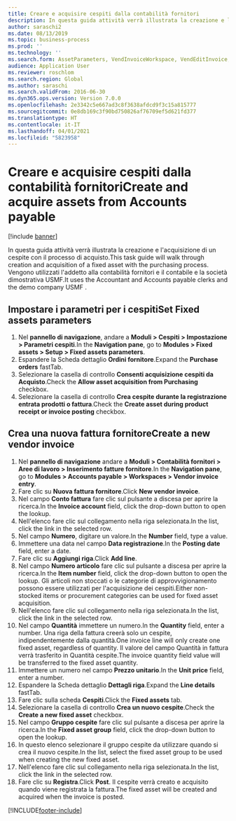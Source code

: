 ```yaml
---
title: Creare e acquisire cespiti dalla contabilità fornitori
description: In questa guida attività verrà illustrata la creazione e l'acquisizione di un cespite con il processo di acquisto.
author: saraschi2
ms.date: 08/13/2019
ms.topic: business-process
ms.prod: ''
ms.technology: ''
ms.search.form: AssetParameters, VendInvoiceWorkspace, VendEditInvoice, VendTableLookup, InventItemIdLookupSimple, AssetTable
audience: Application User
ms.reviewer: roschlom
ms.search.region: Global
ms.author: saraschi
ms.search.validFrom: 2016-06-30
ms.dyn365.ops.version: Version 7.0.0
ms.openlocfilehash: 2e3342c5e667ad3c8f3638afdcd9f3c15a815777
ms.sourcegitcommit: 0e8db169c3f90bd750826af76709ef5d621fd377
ms.translationtype: HT
ms.contentlocale: it-IT
ms.lasthandoff: 04/01/2021
ms.locfileid: "5823958"
---
```

# <a name="create-and-acquire-assets-from-accounts-payable"></a><span data-ttu-id="2e6a7-103">Creare e acquisire cespiti dalla contabilità fornitori</span><span class="sxs-lookup"><span data-stu-id="2e6a7-103">Create and acquire assets from Accounts payable</span></span>

[!include [banner](../../includes/banner.md)]

<span data-ttu-id="2e6a7-104">In questa guida attività verrà illustrata la creazione e l'acquisizione di un cespite con il processo di acquisto.</span><span class="sxs-lookup"><span data-stu-id="2e6a7-104">This task guide will walk through creation and acquisition of a fixed asset with the purchasing process.</span></span>  <span data-ttu-id="2e6a7-105">Vengono utilizzati l'addetto alla contabilità fornitori e il contabile e la società dimostrativa USMF.</span><span class="sxs-lookup"><span data-stu-id="2e6a7-105">It uses the Accountant and Accounts payable clerks and the demo company USMF .</span></span>


## <a name="set-fixed-assets-parameters"></a><span data-ttu-id="2e6a7-106">Impostare i parametri per i cespiti</span><span class="sxs-lookup"><span data-stu-id="2e6a7-106">Set Fixed assets parameters</span></span>
1. <span data-ttu-id="2e6a7-107">Nel **pannello di navigazione**, andare a **Moduli > Cespiti > Impostazione > Parametri cespiti**.</span><span class="sxs-lookup"><span data-stu-id="2e6a7-107">In the **Navigation pane**, go to **Modules > Fixed assets > Setup > Fixed assets parameters**.</span></span>
2. <span data-ttu-id="2e6a7-108">Espandere la Scheda dettaglio **Ordini fornitore**.</span><span class="sxs-lookup"><span data-stu-id="2e6a7-108">Expand the **Purchase orders** fastTab.</span></span>
3. <span data-ttu-id="2e6a7-109">Selezionare la casella di controllo **Consenti acquisizione cespiti da Acquisto**.</span><span class="sxs-lookup"><span data-stu-id="2e6a7-109">Check the **Allow asset acquisition from Purchasing** checkbox.</span></span>
4. <span data-ttu-id="2e6a7-110">Selezionare la casella di controllo **Crea cespite durante la registrazione entrata prodotti o fattura**.</span><span class="sxs-lookup"><span data-stu-id="2e6a7-110">Check the **Create asset during product receipt or invoice posting** checkbox.</span></span>

## <a name="create-a-new-vendor-invoice"></a><span data-ttu-id="2e6a7-111">Crea una nuova fattura fornitore</span><span class="sxs-lookup"><span data-stu-id="2e6a7-111">Create a new vendor invoice</span></span>
1. <span data-ttu-id="2e6a7-112">Nel **pannello di navigazione** andare a **Moduli > Contabilità fornitori > Aree di lavoro > Inserimento fatture fornitore**.</span><span class="sxs-lookup"><span data-stu-id="2e6a7-112">In the **Navigation pane**, go to **Modules > Accounts payable > Workspaces > Vendor invoice entry**.</span></span>
2. <span data-ttu-id="2e6a7-113">Fare clic su **Nuova fattura fornitore**.</span><span class="sxs-lookup"><span data-stu-id="2e6a7-113">Click **New vendor invoice**.</span></span>
3. <span data-ttu-id="2e6a7-114">Nel campo **Conto fattura** fare clic sul pulsante a discesa per aprire la ricerca.</span><span class="sxs-lookup"><span data-stu-id="2e6a7-114">In the **Invoice account** field, click the drop-down button to open the lookup.</span></span>
4. <span data-ttu-id="2e6a7-115">Nell'elenco fare clic sul collegamento nella riga selezionata.</span><span class="sxs-lookup"><span data-stu-id="2e6a7-115">In the list, click the link in the selected row.</span></span>
5. <span data-ttu-id="2e6a7-116">Nel campo **Numero**, digitare un valore.</span><span class="sxs-lookup"><span data-stu-id="2e6a7-116">In the **Number** field, type a value.</span></span>
6. <span data-ttu-id="2e6a7-117">Immettere una data nel campo **Data registrazione**.</span><span class="sxs-lookup"><span data-stu-id="2e6a7-117">In the **Posting date** field, enter a date.</span></span>
7. <span data-ttu-id="2e6a7-118">Fare clic su **Aggiungi riga**.</span><span class="sxs-lookup"><span data-stu-id="2e6a7-118">Click **Add line**.</span></span>
8. <span data-ttu-id="2e6a7-119">Nel campo **Numero articolo** fare clic sul pulsante a discesa per aprire la ricerca.</span><span class="sxs-lookup"><span data-stu-id="2e6a7-119">In the **Item number** field, click the drop-down button to open the lookup.</span></span> <span data-ttu-id="2e6a7-120">Gli articoli non stoccati o le categorie di approvvigionamento possono essere utilizzati per l'acquisizione dei cespiti.</span><span class="sxs-lookup"><span data-stu-id="2e6a7-120">Either non-stocked items or procurement categories can be used for fixed asset acquisition.</span></span>  
9. <span data-ttu-id="2e6a7-121">Nell'elenco fare clic sul collegamento nella riga selezionata.</span><span class="sxs-lookup"><span data-stu-id="2e6a7-121">In the list, click the link in the selected row.</span></span>
10. <span data-ttu-id="2e6a7-122">Nel campo **Quantità** immettere un numero.</span><span class="sxs-lookup"><span data-stu-id="2e6a7-122">In the **Quantity** field, enter a number.</span></span> <span data-ttu-id="2e6a7-123">Una riga della fattura creerà solo un cespite, indipendentemente dalla quantità.</span><span class="sxs-lookup"><span data-stu-id="2e6a7-123">One invoice line will only create one fixed asset, regardless of quantity.</span></span> <span data-ttu-id="2e6a7-124">Il valore del campo Quantità in fattura verrà trasferito in Quantità cespite.</span><span class="sxs-lookup"><span data-stu-id="2e6a7-124">The invoice quantity field value will be transferred to the fixed asset quantity.</span></span>  
11. <span data-ttu-id="2e6a7-125">Immettere un numero nel campo **Prezzo unitario**.</span><span class="sxs-lookup"><span data-stu-id="2e6a7-125">In the **Unit price** field, enter a number.</span></span>
12. <span data-ttu-id="2e6a7-126">Espandere la Scheda dettaglio **Dettagli riga**.</span><span class="sxs-lookup"><span data-stu-id="2e6a7-126">Expand the **Line details** fastTab.</span></span>
13. <span data-ttu-id="2e6a7-127">Fare clic sulla scheda **Cespiti**.</span><span class="sxs-lookup"><span data-stu-id="2e6a7-127">Click the **Fixed assets** tab.</span></span>
14. <span data-ttu-id="2e6a7-128">Selezionare la casella di controllo **Crea un nuovo cespite**.</span><span class="sxs-lookup"><span data-stu-id="2e6a7-128">Check the **Create a new fixed asset** checkbox.</span></span>
15. <span data-ttu-id="2e6a7-129">Nel campo **Gruppo cespite** fare clic sul pulsante a discesa per aprire la ricerca.</span><span class="sxs-lookup"><span data-stu-id="2e6a7-129">In the **Fixed asset group** field, click the drop-down button to open the lookup.</span></span>
16. <span data-ttu-id="2e6a7-130">In questo elenco selezionare il gruppo cespite da utilizzare quando si crea il nuovo cespite.</span><span class="sxs-lookup"><span data-stu-id="2e6a7-130">In the list, select the fixed asset group to be used when creating the new fixed asset.</span></span>
17. <span data-ttu-id="2e6a7-131">Nell'elenco fare clic sul collegamento nella riga selezionata.</span><span class="sxs-lookup"><span data-stu-id="2e6a7-131">In the list, click the link in the selected row.</span></span>
18. <span data-ttu-id="2e6a7-132">Fare clic su **Registra**.</span><span class="sxs-lookup"><span data-stu-id="2e6a7-132">Click **Post**.</span></span> <span data-ttu-id="2e6a7-133">Il cespite verrà creato e acquisito quando viene registrata la fattura.</span><span class="sxs-lookup"><span data-stu-id="2e6a7-133">The fixed asset will be created and acquired when the invoice is posted.</span></span>  



[!INCLUDE[footer-include](../../../includes/footer-banner.md)]
